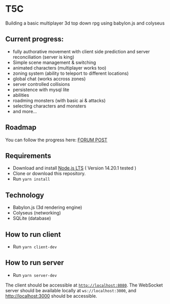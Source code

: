 # T5C
Building a basic multiplayer 3d top down rpg using babylon.js and colyseus

## Current progress:
- fully authorative movement with client side prediction and server reconciliation (server is king)
- Simple scene management & switching
- animated characters (multiplayer works too)
- zoning system (ability to teleport to different locations)
- global chat (works accross zones)
- server controlled collisions
- persistence with mysql lite
- abilities
- roadming monsters (with basic ai & attacks)
- selecting characters and monsters
- and more...

## Roadmap
You can follow the progress here: [FORUM POST](https://forum.babylonjs.com/t/multiplayer-top-down-rpg-babylon-js-colyseus/35733/12)

## Requirements
- Download and install [Node.js LTS](https://nodejs.org/en/download/) ( Version 14.20.1 tested )
- Clone or download this repository.
- Run `yarn install`

## Technology
- Babylon.js (3d rendering engine)
- Colyseus (networking)
- SQLite (database)

## How to run client
- Run `yarn client-dev`

## How to run server
- Run `yarn server-dev`

The client should be accessible at [`http://localhost:8080`](http://localhost:8080).
The WebSocket server should be available locally at `ws://localhost:3000`, and [http://localhost:3000](http://localhost:3000) should be accessible.
